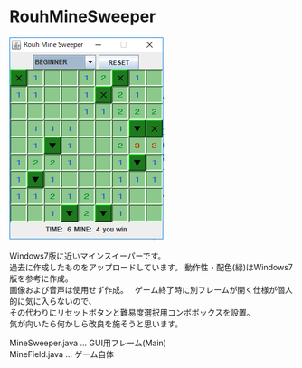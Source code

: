 # RouhMineSweeper

![ゲーム画面](https://github.com/Rouhjp/RouhMineSweeper/blob/master/screenshot.png)

Windows7版に近いマインスイーパーです。  
過去に作成したものをアップロードしています。
動作性・配色(緑)はWindows7版を参考に作成。  
画像および音声は使用せず作成。  
ゲーム終了時に別フレームが開く仕様が個人的に気に入らないので、  
その代わりにリセットボタンと難易度選択用コンボボックスを設置。  
気が向いたら何かしら改良を施そうと思います。

MineSweeper.java ... GUI用フレーム(Main)  
MineField.java ... ゲーム自体  
